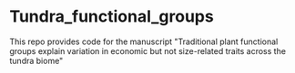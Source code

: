 # Tundra_functional_groups
This repo provides code for the manuscript "Traditional plant functional groups explain variation in economic but not size-related traits across the tundra biome"
